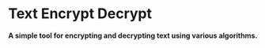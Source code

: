 # Text Encrypt Decrypt

**A simple tool for encrypting and decrypting text using various algorithms.**
